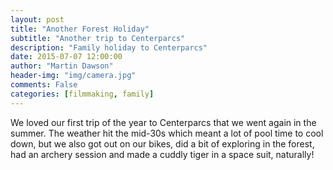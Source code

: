 ```yaml
---
layout: post
title: "Another Forest Holiday"
subtitle: "Another trip to Centerparcs"
description: "Family holiday to Centerparcs"
date: 2015-07-07 12:00:00
author: "Martin Dawson"
header-img: "img/camera.jpg"
comments: False
categories: [filmmaking, family]
---
```

We loved our first trip of the year to Centerparcs that we went again in the summer.
The weather hit the mid-30s which meant a lot of pool time to cool down, but we also got out on our bikes, did a bit of exploring in the forest, had an archery session and made a cuddly tiger in a space suit, naturally!
